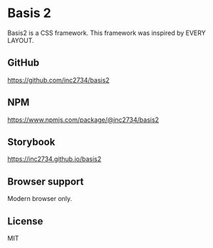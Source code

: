 # Basis 2

Basis2 is a CSS framework. This framework was inspired by EVERY LAYOUT.

## GitHub
https://github.com/inc2734/basis2

## NPM
https://www.npmjs.com/package/@inc2734/basis2

## Storybook
https://inc2734.github.io/basis2

## Browser support
Modern browser only.

## License
MIT
